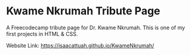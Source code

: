 # Kwame Nkrumah Tribute Page
A Freecodecamp tribute page for Dr. Kwame Nkrumah. This is one of my first projects in HTML & CSS.

Website Link: https://isaacattuah.github.io/KwameNkrumah/
